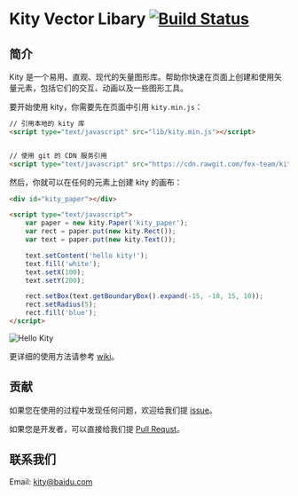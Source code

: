 Kity Vector Libary [![Build Status](https://travis-ci.org/fex-team/kity.svg?branch=dev)](https://travis-ci.org/fex-team/kity)
=======

## 简介

Kity 是一个易用、直观、现代的矢量图形库。帮助你快速在页面上创建和使用矢量元素，包括它们的交互、动画以及一些图形工具。

要开始使用 kity，你需要先在页面中引用 `kity.min.js`：

```html
// 引用本地的 kity 库
<script type="text/javascript" src="lib/kity.min.js"></script>


// 使用 git 的 CDN 服务引用
<script type="text/javascript" src="https://cdn.rawgit.com/fex-team/kity/dev/dist/kity.min.js"></script>
```

然后，你就可以在任何的元素上创建 kity 的画布：

```html
<div id="kity_paper"></div>

<script type="text/javascript">
    var paper = new kity.Paper('kity_paper');
    var rect = paper.put(new kity.Rect());
    var text = paper.put(new kity.Text());

    text.setContent('hello kity!');
    text.fill('white');
    text.setX(100);
    text.setY(200);

    rect.setBox(text.getBoundaryBox().expand(-15, -10, 15, 10));
    rect.setRadius(5);
    rect.fill('blue');
</script>
```

![Hello Kity](doc/image/hello-kity.png)

更详细的使用方法请参考 [wiki](https://github.com/fex-team/kity/wiki)。

## 贡献

如果您在使用的过程中发现任何问题，欢迎给我们提 [issue](https://github.com/fex-team/kity/issues)。

如果您是开发者，可以直接给我们提 [Pull Requst](https://github.com/fex-team/pulls)。

## 联系我们

Email: kity@baidu.com